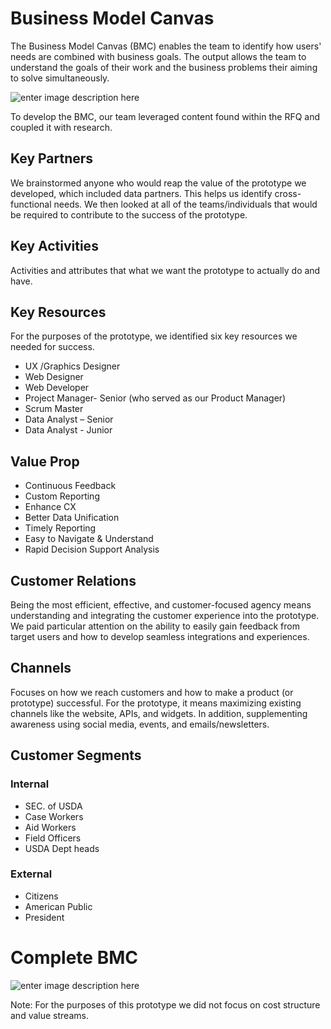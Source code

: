# Business Model Canvas
The Business Model Canvas (BMC) enables the team to identify how users' needs are combined with business goals. The output allows the team to understand the goals of their work and the business problems their aiming to solve simultaneously. 

![enter image description here](https://lh3.googleusercontent.com/Ir3K5h2UnidapuBPbNRvj69bhWswfucW0sfkOs1BdqxgGReCeEUYtHALxb4hEhv-K0odXtag-E1I "Business Model Canvas Ideation Session")

To develop the BMC, our team leveraged content found within the RFQ and coupled it with research.
## Key Partners
We brainstormed anyone who would reap the value of the prototype we developed, which included data partners. This helps us identify cross-functional needs. We then looked at all of the teams/individuals that would be required to contribute to the success of the prototype.

## Key Activities
Activities and attributes that what we want the prototype to actually do and have. 

## Key Resources

For the purposes of the prototype, we identified six key resources we needed for success.
- UX /Graphics Designer
- Web Designer
- Web Developer
- Project Manager- Senior (who served as our Product Manager)
- Scrum Master
- Data Analyst – Senior
- Data Analyst - Junior


## Value Prop

- Continuous Feedback
- Custom Reporting
- Enhance CX
- Better Data Unification
- Timely Reporting
- Easy to Navigate & Understand
- Rapid Decision Support Analysis 

## Customer Relations
Being the most efficient, effective, and customer-focused agency means understanding and integrating the customer experience into the prototype. We paid particular attention on the ability to easily gain feedback from target users and how to develop seamless integrations and experiences. 

## Channels
Focuses on how we reach customers and how to make a product (or prototype) successful. For the prototype, it means maximizing existing channels like the website, APIs, and widgets. In addition, supplementing awareness using social media, events, and emails/newsletters. 

## Customer Segments

### Internal
- SEC. of USDA
- Case Workers
- Aid Workers
- Field Officers
- USDA Dept heads

### External
- Citizens
- American Public
- President


# Complete BMC
![enter image description here](https://lh3.googleusercontent.com/v8UskSQ8x9MkZNPTJhvsVSjlcnZSlan5AJA1M_zJ_F7ew_2MNYZrTOG3Lt5vwBLfjfNtOFiMZcLd "Complete BMC")

Note: For the purposes of this prototype we did not focus on cost structure and value streams.
